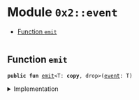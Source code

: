 
<a name="0x2_event"></a>

# Module `0x2::event`



-  [Function `emit`](#0x2_event_emit)


<pre><code></code></pre>



<a name="0x2_event_emit"></a>

## Function `emit`



<pre><code><b>public</b> <b>fun</b> <a href="../../dependencies/mgo-framework/event.md#0x2_event_emit">emit</a>&lt;T: <b>copy</b>, drop&gt;(<a href="../../dependencies/mgo-framework/event.md#0x2_event">event</a>: T)
</code></pre>



<details>
<summary>Implementation</summary>


<pre><code><b>public</b> <b>native</b> <b>fun</b> <a href="../../dependencies/mgo-framework/event.md#0x2_event_emit">emit</a>&lt;T: <b>copy</b> + drop&gt;(<a href="../../dependencies/mgo-framework/event.md#0x2_event">event</a>: T);
</code></pre>



</details>

